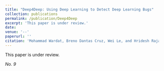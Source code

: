 ```yaml
---
title: "Deep4Deep: Using Deep Learning to Detect Deep Learning Bugs"
collection: publications
permalink: /publication/Deep4Deep
excerpt: 'This paper is under review.'
date: 
venue: '--'
paperurl: ''
citation: 'Mohammad Wardat, Breno Dantas Cruz, Wei Le, and Hridesh Rajan. Deep4Deep: Using Deep Learning to Detect Deep Learning Bugs. (Under Review).'
---
```

This paper is under review.

<!-- [Download paper here]() -->
<i>No. 9</i>